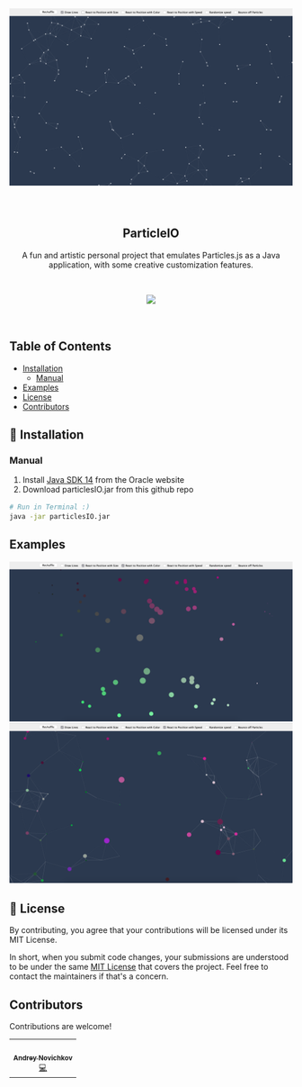 <div align="center">
  <img alt="screenshot" src="docs/particles_io.png"> 
</div>

<h2 style="padding-top: 40px;" align="center">ParticleIO</h2>
<p align="center">
A fun and artistic personal project that emulates Particles.js as a Java application, with some creative customization features. 
</p>
<br>
<p align="center">
  <a href="https://github.com/imthaghost/goclone/blob/master/LICENSE"><img src="https://img.shields.io/badge/License-MIT-yellow.svg"></a>
</p>
<br>

## Table of Contents
- [Installation](#installation)
  - [Manual](#manual)
-   [Examples](#examples)
-   [License](#license)
-   [Contributors](#contributors)

<a name="installation"></a>

## 🚀 Installation

### Manual

1. Install <a href="https://www.oracle.com/java/technologies/javase/jdk14-archive-downloads.html">Java SDK 14</a> from the Oracle website
2. Download particlesIO.jar from this github repo

```bash
# Run in Terminal :)
java -jar particlesIO.jar
```

## Examples

![Example1](/docs/example1.png)
![Example2](/docs/example2.png)

<a name="license"></a>

## 📝 License

By contributing, you agree that your contributions will be licensed under its MIT License.

In short, when you submit code changes, your submissions are understood to be under the same [MIT License](http://choosealicense.com/licenses/mit/) that covers the project. Feel free to contact the maintainers if that's a concern.

<a name="contributors"></a>

## Contributors

Contributions are welcome!

<table>
  <tr>
    <td align="center"><a href="https://github.com/APNovichkov"><br /><sub><b>Andrey Novichkov</b></sub></a><br /><a href="https://github.com/APNovichkov/ParticleIO/commits/master" title="Code">💻</a></td>
    
  </tr>
